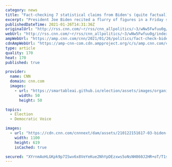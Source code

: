 ```yaml
---
category: news
title: "Fact-checking 7 statistical claims from Biden's (quite factual) economic speech "
excerpt: "President Joe Biden recited a flurry of figures in a Friday speech in which he urged Congress to pass the $1.9 trillion pandemic relief package he calls the American Rescue Plan.\n    \n"
publishedDateTime: 2021-01-26T14:31:36Z
originalUrl: "http://rss.cnn.com/~r/rss/cnn_allpolitics/~3/wNw5Fwfuu0g/index.html"
webUrl: "http://rss.cnn.com/~r/rss/cnn_allpolitics/~3/wNw5Fwfuu0g/index.html"
ampWebUrl: "https://amp.cnn.com/cnn/2021/01/26/politics/fact-check-biden-economic-stats-pandemic-rescue-plan/index.html"
cdnAmpWebUrl: "https://amp-cnn-com.cdn.ampproject.org/c/s/amp.cnn.com/cnn/2021/01/26/politics/fact-check-biden-economic-stats-pandemic-rescue-plan/index.html"
type: article
quality: 170
heat: 170
published: true

provider:
  name: CNN
  domain: cnn.com
  images:
    - url: "https://smartableai.github.io/election/assets/images/organizations/cnn.com-50x50.jpg"
      width: 50
      height: 50

topics:
  - Election
  - Democratic Voice

images:
  - url: "https://cdn.cnn.com/cnnnext/dam/assets/210122151617-03-biden-economy-0122-super-tease.jpg"
    width: 1100
    height: 619
    isCached: true

secured: "XYrnmAoHLGKpk9p7ISwv6x8VeYeKue2NhYpDEzxws5oNsNH860J2HR+oT/T1soxriHcLHhJM2qi4sXzMYyTQWMufZr3pFQSQ31Qwx8ZuirY5Nus++1kw3UdLxFgOD/00+xF7lWAxsiPur+BNt80aS4d0iZqxT0i3FCZNejuvWuyLMe/M7l4157pNuJ1UdvjqyzUtZS4p98dx4M/NkMgEx9QVox11xbCMIRb1ySzJNGfjQ7SlN7UPf/Ht0o330tWNfaGsCsOkBEZr5GbvO8AtCCQZ6j+CQRCrtrJ0bWSXCztbtQPDv8wk+yxrpAFPn37UDW8jTx3TV43UGtAsDRDdJacVM9gB9P2EAlKI5A+9Rg0=;DDgk9BjZ4Q2TrgbpuQZcDA=="
---
```


